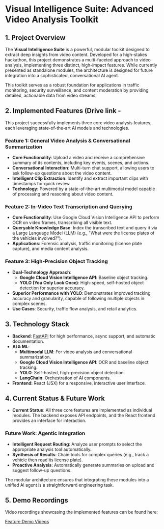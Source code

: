 # Visual Intelligence Suite: Advanced Video Analysis Toolkit

## 1. Project Overview
The **Visual Intelligence Suite** is a powerful, modular toolkit designed to extract deep insights from video content. Developed for a high-stakes hackathon, this project demonstrates a multi-faceted approach to video analysis, implementing three distinct, high-impact features. While currently presented as standalone modules, the architecture is designed for future integration into a sophisticated, conversational AI agent.

This toolkit serves as a robust foundation for applications in traffic monitoring, security surveillance, and content moderation by providing detailed, actionable data from video streams.

## 2. Implemented Features (Drive link - 
This project successfully implements three core video analysis features, each leveraging state-of-the-art AI models and technologies.

### Feature 1: General Video Analysis & Conversational Summarization
- **Core Functionality**: Upload a video and receive a comprehensive summary of its contents, including key events, scenes, and actions.
- **Conversational Interaction**: Multi-turn chat support, allowing users to ask follow-up questions about the video content.
- **Intelligent Clip Extraction**: Identify and extract important clips with timestamps for quick review.
- **Technology**: Powered by a state-of-the-art multimodal model capable of processing and reasoning about video content.

### Feature 2: In-Video Text Transcription and Querying
- **Core Functionality**: Use Google Cloud Vision Intelligence API to perform OCR on video frames, transcribing all visible text.
- **Queryable Knowledge Base**: Index the transcribed text and query it via a Large Language Model (LLM) (e.g., "What were the license plates of the vehicles involved?").
- **Applications**: Forensic analysis, traffic monitoring (license plate capture), and media content analysis.

### Feature 3: High-Precision Object Tracking
- **Dual-Technology Approach**:
  - **Google Cloud Vision Intelligence API**: Baseline object tracking.
  - **YOLO (You Only Look Once)**: High-speed, self-hosted object detection for superior accuracy.
- **Superior Performance with YOLO**: Demonstrates improved tracking accuracy and granularity, capable of following multiple objects in complex scenes.
- **Use Cases**: Security, traffic flow analysis, and retail analytics.

## 3. Technology Stack
- **Backend**: [FastAPI](https://fastapi.tiangolo.com/) for high performance, async support, and automatic documentation.
- **AI & ML**:
  - **Multimodal LLM**: For video analysis and conversational summarization.
  - **Google Cloud Vision Intelligence API**: OCR and baseline object tracking.
  - **YOLO**: Self-hosted, high-precision object detection.
  - **LangChain**: Orchestration of AI components.
- **Frontend**: React (JSX) for a responsive, interactive user interface.

## 4. Current Status & Future Work
- **Current Status**: All three core features are implemented as individual modules. The backend exposes API endpoints, and the React frontend provides an interface for interaction.

### Future Work: Agentic Integration
- **Intelligent Request Routing**: Analyze user prompts to select the appropriate analysis tool automatically.
- **Synthesis of Results**: Chain tools for complex queries (e.g., track a vehicle then read its license plate).
- **Proactive Analysis**: Automatically generate summaries on upload and suggest follow-up questions.

The modular architecture ensures that integrating these modules into a unified AI agent is a straightforward engineering task.

## 5. Demo Recordings
Video recordings showcasing the implemented features can be found here:

[Feature Demo Videos](https://drive.google.com/drive/folders/10EwTWD9zNYIvYwJ2SKaKBmSWcFb0RWWi?usp=drive_link)


